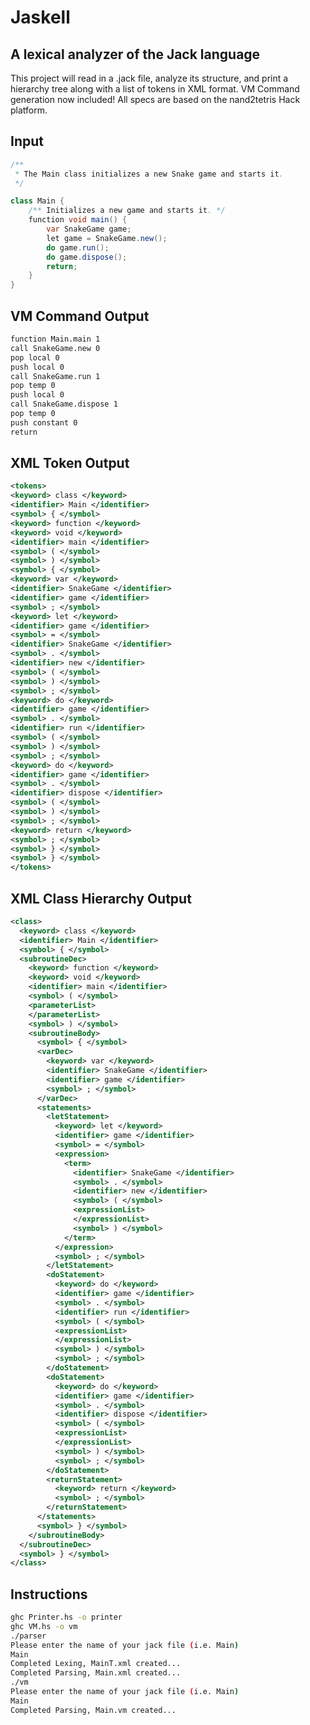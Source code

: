 Jaskell
================================

A lexical analyzer of the Jack language
---------------------------------------
This project will read in a .jack file, analyze its structure, and print a hierarchy tree
along with a list of tokens in XML format. VM Command generation now included! All specs are based on the nand2tetris Hack platform.

Input
---------------------------------------
```java
/**
 * The Main class initializes a new Snake game and starts it.
 */

class Main {
    /** Initializes a new game and starts it. */    
    function void main() {
        var SnakeGame game;
        let game = SnakeGame.new();
        do game.run();
        do game.dispose();
        return;
    }
}
```

VM Command Output
---------------------------------------

```txt
function Main.main 1
call SnakeGame.new 0
pop local 0
push local 0
call SnakeGame.run 1
pop temp 0
push local 0
call SnakeGame.dispose 1
pop temp 0
push constant 0
return
```

XML Token Output
---------------------------------------
```xml
<tokens>
<keyword> class </keyword>
<identifier> Main </identifier>
<symbol> { </symbol>
<keyword> function </keyword>
<keyword> void </keyword>
<identifier> main </identifier>
<symbol> ( </symbol>
<symbol> ) </symbol>
<symbol> { </symbol>
<keyword> var </keyword>
<identifier> SnakeGame </identifier>
<identifier> game </identifier>
<symbol> ; </symbol>
<keyword> let </keyword>
<identifier> game </identifier>
<symbol> = </symbol>
<identifier> SnakeGame </identifier>
<symbol> . </symbol>
<identifier> new </identifier>
<symbol> ( </symbol>
<symbol> ) </symbol>
<symbol> ; </symbol>
<keyword> do </keyword>
<identifier> game </identifier>
<symbol> . </symbol>
<identifier> run </identifier>
<symbol> ( </symbol>
<symbol> ) </symbol>
<symbol> ; </symbol>
<keyword> do </keyword>
<identifier> game </identifier>
<symbol> . </symbol>
<identifier> dispose </identifier>
<symbol> ( </symbol>
<symbol> ) </symbol>
<symbol> ; </symbol>
<keyword> return </keyword>
<symbol> ; </symbol>
<symbol> } </symbol>
<symbol> } </symbol>
</tokens>
```

XML Class Hierarchy Output
---------------------------------------
```xml
<class>
  <keyword> class </keyword>
  <identifier> Main </identifier>
  <symbol> { </symbol>
  <subroutineDec>
    <keyword> function </keyword>
    <keyword> void </keyword>
    <identifier> main </identifier>
    <symbol> ( </symbol>
    <parameterList>
    </parameterList>
    <symbol> ) </symbol>
    <subroutineBody>
      <symbol> { </symbol>
      <varDec>
        <keyword> var </keyword>
        <identifier> SnakeGame </identifier>
        <identifier> game </identifier>
        <symbol> ; </symbol>
      </varDec>
      <statements>
        <letStatement>
          <keyword> let </keyword>
          <identifier> game </identifier>
          <symbol> = </symbol>
          <expression>
            <term>
              <identifier> SnakeGame </identifier>
              <symbol> . </symbol>
              <identifier> new </identifier>
              <symbol> ( </symbol>
              <expressionList>
              </expressionList>
              <symbol> ) </symbol>
            </term>
          </expression>
          <symbol> ; </symbol>
        </letStatement>
        <doStatement>
          <keyword> do </keyword>
          <identifier> game </identifier>
          <symbol> . </symbol>
          <identifier> run </identifier>
          <symbol> ( </symbol>
          <expressionList>
          </expressionList>
          <symbol> ) </symbol>
          <symbol> ; </symbol>
        </doStatement>
        <doStatement>
          <keyword> do </keyword>
          <identifier> game </identifier>
          <symbol> . </symbol>
          <identifier> dispose </identifier>
          <symbol> ( </symbol>
          <expressionList>
          </expressionList>
          <symbol> ) </symbol>
          <symbol> ; </symbol>
        </doStatement>
        <returnStatement>
          <keyword> return </keyword>
          <symbol> ; </symbol>
        </returnStatement>
      </statements>
      <symbol> } </symbol>
    </subroutineBody>
  </subroutineDec>
  <symbol> } </symbol>
</class>
```
Instructions
---------------------------------------
```bash
ghc Printer.hs -o printer
ghc VM.hs -o vm
./parser
Please enter the name of your jack file (i.e. Main)
Main
Completed Lexing, MainT.xml created...
Completed Parsing, Main.xml created...
./vm 
Please enter the name of your jack file (i.e. Main)
Main
Completed Parsing, Main.vm created...
```
